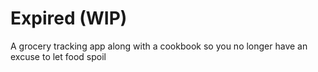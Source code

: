 # Expired (WIP)

A grocery tracking app along with a cookbook so you no longer have an excuse to let food spoil
